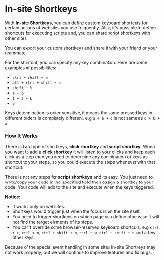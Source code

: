 # In-site Shortkeys

With **In-site Shortkeys**, you can define custom keyboard shortcuts for certain actions of websites you use frequently.
Also, it's possible to define shortcuts for executing scripts and, you can share script shortkeys with other sites.  

You can export your custom shortkeys and share it with your friend or your teammate.

For the shortcut, you can specify any key combination. Here are some examples of possibilities:
- `ctrl + shift + e`
- `alt + ctrl + shift + u`
- `shift + %`
- `a + b`
- `1 + 2 + k`
- `p`

Keys determination is order sensitive, it means the same pressed keys in different orders is completely
 different. e.g `a + b + c` is not same as `c + b + a`.
 
### How It Works
There is two type of shortkeys, **click shortkey** and **script shortkey**. 
When you want to add a **click shortkey** it will listen to your clicks and keep each click as a step then you need to 
determine any combination of keys as shortcut to your steps, so you could execute the steps whenever with that shortcut.

There is not any steps for **script shortkeys** and its easy. You just need to write/copy your code in the specified field
then assign a shortkey to your code. Your code will add to the site and execute when the keys triggered.

**Notice:**
- It works only on websites.
- Shortkeys would trigger just when the focus is on the site itself.
- You need to trigger shortkeys on which page you define otherwise it will not find the target elements of its steps.
- You can't override some browser-reserved keyboard shortcuts. e.g `ctrl + t`, `ctrl + n`, `ctrl + shift + n`,
 `ctrl + w`, `ctrl + shift + n` and a few other keys. 


Because of the special event handling in some sites In-site Shortkeys may not work properly, 
but we will continue to improve features and fix bugs.
